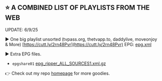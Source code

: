 ## ⭐ A COMBINED LIST OF PLAYLISTS FROM THE WEB

UPDATE: 6/9/25

▶️ One big playlist unsorted (tvpass.org, thetvapp.to, daddylive, moveonjoy & More) [https://cutt.ly/2rn48Pvr](https://cutt.ly/2rn48Pvr) EPG: [epg.xml](https://tvpass.org/epg.xml)

▶️ Extra EPG files.

- `epgshare01` [epg_ripper_ALL_SOURCES1.xml.gz](https://epgshare01.online/epgshare01/epg_ripper_ALL_SOURCES1.xml.gz)

👉  Check out my repo [homepage](https://github.com/BuddyChewChew/My-Streams) for more goodies.
